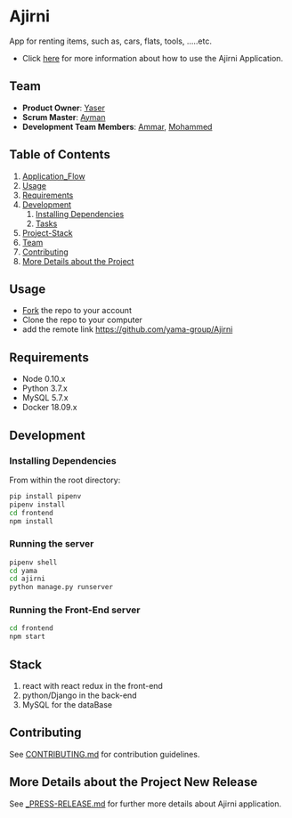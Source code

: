 # Ajirni
App for renting items, such as, cars, flats, tools, .....etc. 
- Click [here](_APPLICATION-FLOW.md) for more information about how to use the Ajirni Application.

## Team

  - __Product Owner__: [Yaser](https://github.com/YasserKassem989979)
  - __Scrum Master__: [Ayman](https://github.com/engaymanh)
  - __Development Team Members__: [Ammar](https://github.com/AmmarAlkhooly98), [Mohammed](https://github.com/mohamedartan)

## Table of Contents

1. [Application_Flow](_APPLICATION-FLOW.md)
1. [Usage](#Usage)
1. [Requirements](#requirements)
1. [Development](#development)
    1. [Installing Dependencies](#installing-dependencies)
    1. [Tasks](#tasks)
1. [Project-Stack](#Stack)
1. [Team](#team)
1. [Contributing](#contributing)
1. [More Details about the Project](#More-Details-about-the-Project-New-Release)

## Usage

- [Fork](https://github.com/yama-group/Ajirni) the repo to your account 
- Clone the repo to your computer
- add the remote link https://github.com/yama-group/Ajirni

## Requirements

- Node 0.10.x
- Python 3.7.x
- MySQL 5.7.x
- Docker 18.09.x

## Development

### Installing Dependencies

From within the root directory:

```bash
pip install pipenv
pipenv install
cd frontend 
npm install 
```
### Running the server

```bash
pipenv shell
cd yama
cd ajirni
python manage.py runserver
```

### Running the Front-End server

```bash
cd frontend
npm start
```

## Stack

1. react with react redux in the front-end
1. python/Django in the back-end
1. MySQL for the dataBase

## Contributing

See [CONTRIBUTING.md](CONTRIBUTING.md) for contribution guidelines.

## More Details about the Project New Release

See [_PRESS-RELEASE.md](_PRESS-RELEASE.md) for further more details about Ajirni application.
